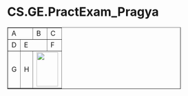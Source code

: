# CS.GE.PractExam_Pragya
<html>
 <head>
  <title> Q1 </title>
</head>
<body>
<table cellpadding="5" cellspacing="0" style="width:80%" align="center" valign="center" border="1">
<tr>
  <td colspan="2">A</td>
  <td>B</td>
  <td>C</td>
</tr>
<tr>
  <td>D</td>
  <td colspan="2">E</td>
  <td>F</td>
</tr>
<tr>
  <td>G</td>
  <td>H</td>
  <td colspan="2"><img src="https://www.google.com/imgres?imgurl=https%3A%2F%2Ftinyjpg.com%2Fimages%2Fsocial%2Fwebsite.jpg&imgrefurl=https%3A%2F%2Ftinyjpg.com%2F&tbnid=ShQnriFk8AK93M&vet=12ahUKEwj62ODlteX0AhWXxaACHXdEBdAQMygAegUIARDUAQ..i&docid=MxJRAkFr5rrEwM&w=1020&h=510&itg=1&q=image%20jpg&ved=2ahUKEwj62ODlteX0AhWXxaACHXdEBdAQMygAegUIARDUAQ" width="50" height="80"></td>
</tr>
</table>
</body>
</html>
